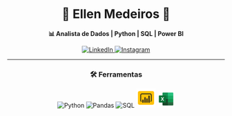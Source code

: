   
<h1 align="center">
  🎲 Ellen Medeiros 🎲
</h1>

<p align="center">
  <strong>📊 Analista de Dados | Python | SQL | Power BI</strong>
</p>

<div align="center">
  <a href="https://www.linkedin.com/in/medeirosellen/">
    <img src="https://img.shields.io/badge/LinkedIn-0077B5?style=for-the-badge&logo=linkedin&logoColor=white" alt="LinkedIn"/>
  </a>
  <a href="https://www.instagram.com/medeiros_ellens/">
    <img src="https://img.shields.io/badge/Instagram-E4405F?style=for-the-badge&logo=instagram&logoColor=white" alt="Instagram"/>
  </a>
</div>

---

### <p align = "center">🛠 Ferramentas </p> 
<div align="center">
  <img src="https://cdn.jsdelivr.net/gh/devicons/devicon/icons/python/python-original.svg" width="40" title="Python"/>
  <img src="https://cdn.jsdelivr.net/gh/devicons/devicon/icons/pandas/pandas-original.svg" width="40" title="Pandas"/>
  <img src="https://cdn.jsdelivr.net/gh/devicons/devicon@latest/icons/azuresqldatabase/azuresqldatabase-original.svg" width="40" title="SQL"/>
   <img src="icons8-power-bi-48.png" width="45" title="Power BI"/>
   <img src="icons8-excel-48.png" width="40" title="Excel"/>
</div>
